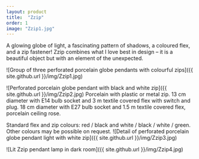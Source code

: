 ```yaml
---
layout: product
title:  "Zzip"
order: 1
image: "Zzip1.jpg"
---
```


A glowing globe of light, a fascinating pattern of shadows, a coloured flex, and a zip fastener! Zzip combines what I love best in design – it is a beautiful object but with an element of the unexpected.

![Group of three perforated porcelain globe pendants with colourful zips]({{ site.github.url }}/img/Zzip1.jpg)
 
![Perforated porcelain globe pendant with black and white zip]({{ site.github.url }}/img/Zzip2.jpg)
Porcelain with plastic or metal zip. 
13 cm diameter with E14 bulb socket and 3 m textile covered flex with switch and plug.
18 cm diameter with E27 bulb socket and 1.5 m textile covered flex, porcelain ceiling rose.

Standard flex and zip colours: red / black and white / black / white / green. Other colours may be possible on request.
![Detail of perforated porcelain globe pendant light with white zip]({{ site.github.url }}/img/Zzip3.jpg)

![Lit Zzip pendant lamp in dark room]({{ site.github.url }}/img/Zzip4.jpg)
